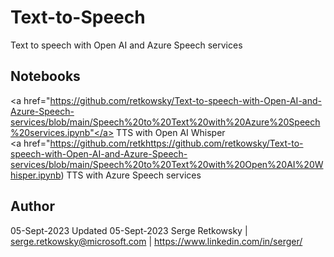 # Text-to-Speech
Text to speech with Open AI and Azure Speech services

## Notebooks

<a href="https://github.com/retkowsky/Text-to-speech-with-Open-AI-and-Azure-Speech-services/blob/main/Speech%20to%20Text%20with%20Azure%20Speech%20services.ipynb"</a> TTS with Open AI Whisper<br>
<a href="https://github.com/retkhttps://github.com/retkowsky/Text-to-speech-with-Open-AI-and-Azure-Speech-services/blob/main/Speech%20to%20Text%20with%20Open%20AI%20Whisper.ipynb) TTS with Azure Speech services</a>

## Author
05-Sept-2023
Updated 05-Sept-2023
Serge Retkowsky | serge.retkowsky@microsoft.com | https://www.linkedin.com/in/serger/
